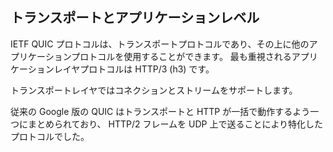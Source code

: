 ## トランスポートとアプリケーションレベル

IETF QUIC プロトコルは、トランスポートプロトコルであり、その上に他のアプリケーションプロトコルを使用することができます。
最も重視されるアプリケーションレイヤプロトコルは HTTP/3 (h3) です。

トランスポートレイヤではコネクションとストリームをサポートします。

従来の Google 版の QUIC はトランスポートと HTTP が一括で動作するよう一つにまとめられており、
HTTP/2 フレームを UDP 上で送ることにより特化したプロトコルでした。

